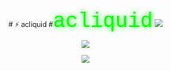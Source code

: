 <div align="center">
# ⚡ acliquid
#<span style="color:#00ff00;text-shadow: 0 0 10px #00ff00; font-family: 'Courier New', monospace;font-size: 3em;">acliquid</span>  
<img src="https://komarev.com/ghpvc/?username=xiaohuaye1&color=brightgreen&style=flat-square"/>
<br/>
<p>
<img src="https://github-readme-stats.vercel.app/api?username=xiaohuaye1&theme=radical&show_icons=true&hide_border=true" />
</p>
<p>
  <img src="https://skillicons.dev/icons?i=js,html,css,react,python,git,vscode"/>
</p>

</div>
<div align="center">



